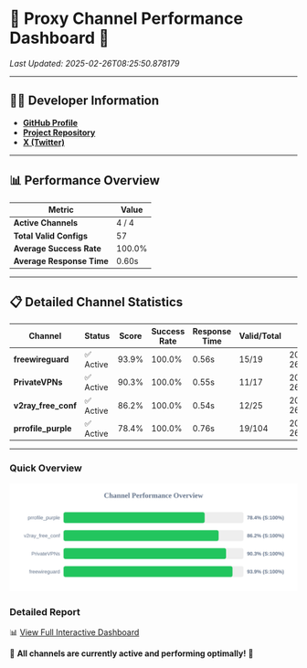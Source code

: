 # 🌟 Proxy Channel Performance Dashboard 🌟

_Last Updated: 2025-02-26T08:25:50.878179_

---

## 👩‍💻 Developer Information

- **[GitHub Profile](https://github.com/4n0nymou3)**  
- **[Project Repository](https://github.com/4n0nymou3/multi-proxy-config-fetcher)**  
- **[X (Twitter)](https://x.com/4n0nymou3)**  

---

## 📊 Performance Overview

| Metric                | Value       |
|-----------------------|-------------|
| **Active Channels**   | 4 / 4       |
| **Total Valid Configs** | 57          |
| **Average Success Rate** | 100.0%      |
| **Average Response Time** | 0.60s       |

---

## 📋 Detailed Channel Statistics

| Channel          | Status     | Score  | Success Rate | Response Time | Valid/Total | Last Success               |
|------------------|------------|--------|--------------|---------------|-------------|----------------------------|
| **freewireguard**  | ✅ Active  | 93.9%  | 100.0% | 0.56s         | 15/19       | 2025-02-26T08:25:50.876419 |
| **PrivateVPNs**  | ✅ Active  | 90.3%  | 100.0% | 0.55s         | 11/17       | 2025-02-26T08:25:50.290734 |
| **v2ray_free_conf**  | ✅ Active  | 86.2%  | 100.0% | 0.54s         | 12/25       | 2025-02-26T08:25:49.702251 |
| **prrofile_purple**  | ✅ Active  | 78.4%  | 100.0% | 0.76s         | 19/104       | 2025-02-26T08:25:49.090242 |

---

### Quick Overview
<div align="center">
  <a href="https://raw.githubusercontent.com/nullluser/NullRepo/refs/heads/main/assets/channel_stats_chart.svg">
    <img src="https://raw.githubusercontent.com/nullluser/NullRepo/refs/heads/main/assets/channel_stats_chart.svg" alt="Source Performance Statistics" width="800">
  </a>
</div>

### Detailed Report
📊 [View Full Interactive Dashboard](https://htmlpreview.github.io/?https://github.com/nullluser/NullRepo/blob/main/assets/performance_report.html)

🎉 **All channels are currently active and performing optimally!** 🎉
